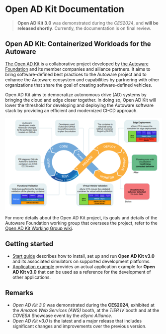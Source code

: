 # Open AD Kit Documentation

> **Open AD Kit 3.0** was demonstrated during the *CES2024*, and **will be released shortly**. Currently, the documentation is on final review.

## Open AD Kit: Containerized Workloads for the Autoware

 [The Open AD Kit](https://autoware.org/open-ad-kit/) is a collaborative project developed by [the Autoware Foundation](https://autoware.org/) and its member companies and alliance partners. It aims to bring software-defined best practices to the Autoware project and to enhance the Autoware ecosystem and capabilities by partnering with other organizations that share the goal of creating software-defined vehicles.

 Open AD Kit aims to democratize autonomous drive (AD) systems by bringing the cloud and edge closer together. In doing so, Open AD Kit will lower the threshold for developing and deploying the Autoware software stack by providing an efficient and modernized CI-CD approach.

![Open AD Kit CI-CD](version-3.0/assets/images/cicd.png)

For more details about the Open AD Kit project, its goals and details of the Autoware Foundation working group that oversees the project, refer to the [Open AD Kit Working Group wiki](https://github.com/autowarefoundation/autoware-projects/wiki/Open-AD-Kit-working-group).

## Getting started

- [Start guide](version-3.0/start-guide) describes how to install, set up and run **Open AD Kit v3.0** and its associated simulators on supported development platforms.
- [Application example](version-3.0/application-example) provides an actual application example for **Open AD Kit v3.0** that can be used as a reference for the development of other applications.

## Remarks

- *Open AD Kit 3.0* was demonstrated during the **CES2024**, exhibited at the *Amazon Web Services (AWS)* booth, at the *TIER IV* booth and at the *COVESA* Showcase event by the *eSync Alliance*.
- *Open AD Kit v3.0* is the latest and a major release that includes significant changes and improvements over the previous version.

